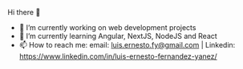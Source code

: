 Hi there 👋

- 🔭 I’m currently working on web development projects
- 🌱 I’m currently learning Angular, NextJS, NodeJS and React
- 📫 How to reach me: email: luis.ernesto.fy@gmail.com | Linkedin: https://www.linkedin.com/in/luis-ernesto-fernandez-yanez/

